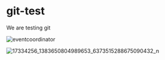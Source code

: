 # git-test
We are testing git

![eventcoordinator](https://user-images.githubusercontent.com/11903242/38498388-44aedde6-3bd2-11e8-9c1c-e0783ceb1816.png)

![17334256_1383650804989653_6373515288675090432_n](https://user-images.githubusercontent.com/11903242/38899926-88807dd6-4267-11e8-9160-68ee9c36e126.jpg)
